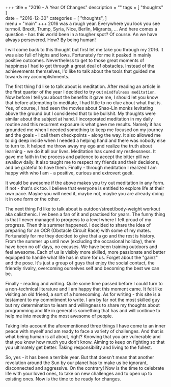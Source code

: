 +++
title = "2016 - A Year Of Changes"
description = ""
tags = [
   "thoughts"
]   
date = "2016-12-30"
categories = [
   "thoughts",
]   
menu = "main"
+++
2016 was a rough year. Everywhere you look you see turmoil. Brexit, Trump, Syria, Nice, Berlin, Migrants, ... And here comes a question - has this world been in a tougher spot? Of course. An we have always persevered. How? By being human!

I will come back to this thought but first let me take you through my 2016. It was also full of highs and lows. Fortunately for me it peaked in mainly positive outcomes. Nevertheless to get to those great moments of happiness I had to get through a great deal of obstacles. Instead of the achievements themselves, I'd like to talk about the tools that guided me towards my accomplishments.

The first thing I'd like to talk about is meditation. After reading an article in the first quarter of the year I decided to try out `mindfulness meditation`. Now before I tell you about the benefits it gave me, I should let you know that before attempting to meditate, I had little to no clue about what that is. Yes, of course, I had seen the movies about Shao-Lin monks levitating above the ground but I considered that to be bullshit. My thoughts were similar about the subject at hand.
I incorporated meditation in my daily routine and this recurrent exposure is what gave me results. Namely it has grounded me when I needed something to keep me focused on my journey and the goals - I call them checkpoints - along the way. It also allowed me to dig deep inside when I needed a helping hand and there was nobody else to turn to. It helped me throw away my ego and realize the truth about learning - we do it all our lives.
Meditation has cured my restlessness. It gave me faith in the process and patience to accept the bitter pill we swallow daily. It also taught me to respect my friends and their decisions, and be grateful to have them. Finally - through meditation I realized I am happy with who I am - a positive, curious and extrovert geek.

It would be awesome if the above makes you try out meditation in any form. If not - that's ok too. I believe that everyone is entitled to explore life at their own pace. Maybe you will need it, maybe not, maybe you are already doing it in one form or the other.

The next thing I'd like to talk about is outdoor/street/body-weight workout aka calisthenic. I've been a fan of it and practised for years. The funny thing is that I never managed to progress to a level where I felt proud of my progress. Then this summer happened. I decided to share the idea of preparing for an OCR (Obstacle Circuit Race) with some of my mates. Fortunately for me they decided to give that a go and the rest is history. From the summer up until now (excluding the occasional holiday), there have been no off days, no excuses. We have been training outdoors and feel awesome. Each of us is visibly more skilled, more passionate and better equipped to handle what life has in store for us. Forget about the "gainz" and the pose. It's just a group of guys that enjoy the social contact, the friendly rivalry, overcoming ourselves self and becoming the best we can be.

Finally - reading and writing. Quite some time passed before I could turn to a non-technical literature and I am happy that this moment came. It felt like visiting an old friend, a sort of a homecoming. As for writing - this site is a testament to my commitment to write. I am by far not the most skilled guy but my determination to learn and willingness to share my thoughts about programming and life in general is something that has and will continue to help me into meeting the most awesome of people.

Taking into account the aforementioned three things I have come to an inner peace with myself and am ready to face a variety of challenges. And that is what being human is all about, right? Knowing that you are vulnerable and that you know how much you don't know. Aiming to keep on fighting so that you ultimately get better. Taking responsibility and living to the fullest.

So, yes - it has been a terrible year. But that doesn't mean that another revolution around the Sun by our planet has to make us be ignorant, disconnected and aggressive. On the contrary! Now is the time to celebrate life with your loved ones, to take on new challenges and to open up to existing ones. Now is the time to be ready for changes.
